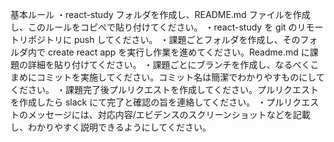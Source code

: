 基本ルール
・react-study フォルダを作成し、README.md ファイルを作成し、このルールをコピペで貼り付けてください。
・react-study を git のリモートリポジトリに push してください。
・課題ごとフォルダを作成し、そのフォルダ内で create react app を実行し作業を進めてください。Readme.md に課題の詳細を貼り付けてください。
・課題ごとにブランチを作成し、なるべくこまめにコミットを実施してください。コミット名は簡潔でわかりやすものにしてください。
・課題完了後プルリクエストを作成してください。プルリクエストを作成したら slack にて完了と確認の旨を連絡してください。
・プルリクエストのメッセージには、対応内容/エビデンスのスクリーンショットなどを記載し、わかりやすく説明できるようにしてください。
